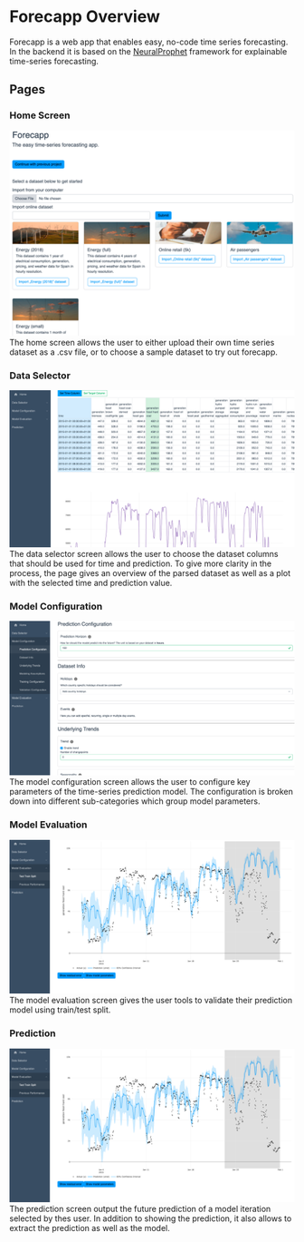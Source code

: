 # Forecapp Overview

Forecapp is a web app that enables easy, no-code time series forecasting. In the backend it is based on the [NeuralProphet](https://neuralprophet.com/) framework for explainable time-series forecasting.

## Pages

### Home Screen

![home screen](home_screen.png)
The home screen allows the user to either upload their own time series dataset as a .csv file, or to choose a sample dataset to try out forecapp.

### Data Selector

![data selector](data_selector.png)
The data selector screen allows the user to choose the dataset columns that should be used for time and prediction. To give more clarity in the process, the page gives an overview of the parsed dataset as well as a plot with the selected time and prediction value.

### Model Configuration

![model configuration](model_configuration.png)
The model configuration screen allows the user to configure key parameters of the time-series prediction model. The configuration is broken down into different sub-categories which group model parameters.

### Model Evaluation

![model evaluation](model_evaluation.png)
The model evaluation screen gives the user tools to validate their prediction model using train/test split.

### Prediction

![prediction](prediction.png)
The prediction screen output the future prediction of a model iteration selected by thes user. In addition to showing the prediction, it also allows to extract the prediction as well as the model.
